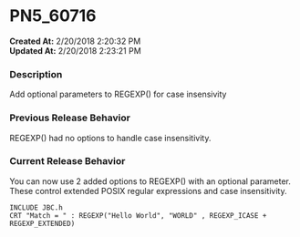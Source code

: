 # PN5_60716

**Created At:** 2/20/2018 2:20:32 PM  
**Updated At:** 2/20/2018 2:23:21 PM  


### Description

Add optional parameters to REGEXP() for case insensivity



### Previous Release Behavior

REGEXP() had no options to handle case insensitivity.



### Current Release Behavior

You can now use 2 added options to REGEXP() with an optional parameter. These control extended POSIX regular expressions and case insensitivity.

```
INCLUDE JBC.h
CRT "Match = " : REGEXP("Hello World", "WORLD" , REGEXP_ICASE + REGEXP_EXTENDED)
```
